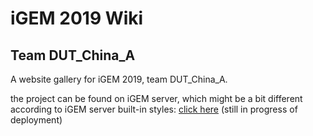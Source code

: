 # iGEM 2019 Wiki

## Team DUT_China_A

A website gallery for iGEM 2019, team DUT_China_A.

the project can be found on iGEM server, which might be a bit different according to iGEM server built-in styles: [click here](https://2019.igem.org/Team:DUT_China_A) (still in progress of deployment)
